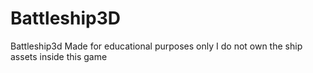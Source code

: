 # Battleship3D
Battleship3d
Made for educational purposes only
I do not own the ship assets inside this game
